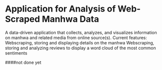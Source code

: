# Application for Analysis of Web-Scraped Manhwa Data

A data-driven application that collects, analyzes, and visualizes information on manhwa and related media from online source(s).
Current features: 
  Webscraping, storing and displaying details on the manhwa
  Webscraping, storing and analyzing reviews to display a word cloud of the most common sentiments

####not done yet
